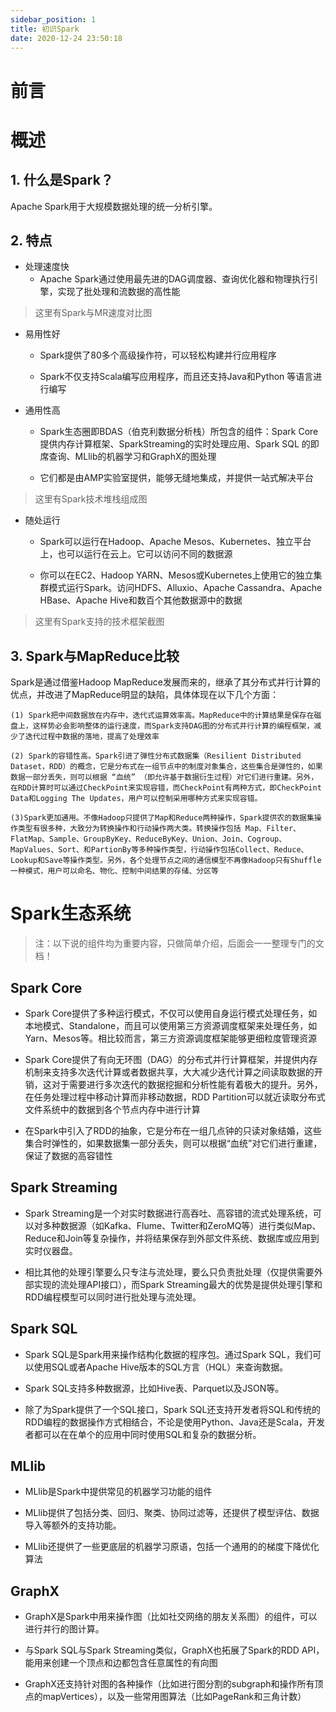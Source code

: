 ```yaml
---
sidebar_position: 1
title: 初识Spark
date: 2020-12-24 23:50:18
---
```


# 前言

# 概述

## 1. 什么是Spark？
Apache Spark用于大规模数据处理的统一分析引擎。

## 2. 特点

- 处理速度快
    - Apache Spark通过使用最先进的DAG调度器、查询优化器和物理执行引擎，实现了批处理和流数据的高性能

>这里有Spark与MR速度对比图

- 易用性好
    - Spark提供了80多个高级操作符，可以轻松构建并行应用程序

    - Spark不仅支持Scala编写应用程序，而且还支持Java和Python 等语言进行编写

- 通用性高

    - Spark生态圈即BDAS（伯克利数据分析栈）所包含的组件：Spark Core 提供内存计算框架、SparkStreaming的实时处理应用、Spark SQL 的即席查询、MLlib的机器学习和GraphX的图处理

    - 它们都是由AMP实验室提供，能够无缝地集成，并提供一站式解决平台

> 这里有Spark技术堆栈组成图

- 随处运行
    - Spark可以运行在Hadoop、Apache Mesos、Kubernetes、独立平台上，也可以运行在云上。它可以访问不同的数据源

    - 你可以在EC2、Hadoop YARN、Mesos或Kubernetes上使用它的独立集群模式运行Spark。访问HDFS、Alluxio、Apache Cassandra、Apache HBase、Apache Hive和数百个其他数据源中的数据
>这里有Spark支持的技术框架截图

## 3. Spark与MapReduce比较

Spark是通过借鉴Hadoop MapReduce发展而来的，继承了其分布式并行计算的优点，并改进了MapReduce明显的缺陷，具体体现在以下几个方面：

    (1) Spark把中间数据放在内存中，迭代式运算效率高。MapReduce中的计算结果是保存在磁盘上，这样势必会影响整体的运行速度，而Spark支持DAG图的分布式并行计算的编程框架，减少了迭代过程中数据的落地，提高了处理效率
    
    (2) Spark的容错性高。Spark引进了弹性分布式数据集（Resilient Distributed Dataset，RDD）的概念，它是分布式在一组节点中的制度对象集合，这些集合是弹性的，如果数据一部分丢失，则可以根据 “血统” （即允许基于数据衍生过程）对它们进行重建。另外，在RDD计算时可以通过CheckPoint来实现容错，而CheckPoint有两种方式，即CheckPoint Data和Logging The Updates，用户可以控制采用哪种方式来实现容错。
    
    (3)Spark更加通用。不像Hadoop只提供了Map和Reduce两种操作，Spark提供农的数据集操作类型有很多种，大致分为转换操作和行动操作两大类。转换操作包括 Map、Filter、FlatMap、Sample、GroupByKey、ReduceByKey、Union、Join、Cogroup、MapValues、Sort、和PartionBy等多种操作类型，行动操作包括Collect、Reduce、Lookup和Save等操作类型。另外，各个处理节点之间的通信模型不再像Hadoop只有Shuffle一种模式，用户可以命名、物化、控制中间结果的存储、分区等



# Spark生态系统

>注：以下说的组件均为重要内容，只做简单介绍，后面会一一整理专门的文档！

## Spark Core

- Spark Core提供了多种运行模式，不仅可以使用自身运行模式处理任务，如本地模式、Standalone，而且可以使用第三方资源调度框架来处理任务，如Yarn、Mesos等。相比较而言，第三方资源调度框架能够更细粒度管理资源

- Spark Core提供了有向无环图（DAG）的分布式并行计算框架，并提供内存机制来支持多次迭代计算或者数据共享，大大减少迭代计算之间读取数据的开销，这对于需要进行多次迭代的数据挖掘和分析性能有着极大的提升。另外，在任务处理过程中移动计算而非移动数据，RDD Partition可以就近读取分布式文件系统中的数据到各个节点内存中进行计算

- 在Spark中引入了RDD的抽象，它是分布在一组几点钟的只读对象结婚，这些集合时弹性的，如果数据集一部分丢失，则可以根据“血统”对它们进行重建，保证了数据的高容错性


## Spark Streaming
- Spark Streaming是一个对实时数据进行高吞吐、高容错的流式处理系统，可以对多种数据源（如Kafka、Flume、Twitter和ZeroMQ等）进行类似Map、Reduce和Join等复杂操作，并将结果保存到外部文件系统、数据库或应用到实时仪器盘。

- 相比其他的处理引擎要么只专注与流处理，要么只负责批处理（仅提供需要外部实现的流处理API接口），而Spark Streaming最大的优势是提供处理引擎和RDD编程模型可以同时进行批处理与流处理。

## Spark SQL

- Spark SQL是Spark用来操作结构化数据的程序包。通过Spark SQL，我们可以使用SQL或者Apache Hive版本的SQL方言（HQL）来查询数据。

- Spark SQL支持多种数据源，比如Hive表、Parquet以及JSON等。

- 除了为Spark提供了一个SQL接口，Spark SQL还支持开发者将SQL和传统的RDD编程的数据操作方式相结合，不论是使用Python、Java还是Scala，开发者都可以在在单个的应用中同时使用SQL和复杂的数据分析。

## MLlib

- MLlib是Spark中提供常见的机器学习功能的组件

- MLlib提供了包括分类、回归、聚类、协同过滤等，还提供了模型评估、数据导入等额外的支持功能。

- MLlib还提供了一些更底层的机器学习原语，包括一个通用的的梯度下降优化算法

## GraphX

- GraphX是Spark中用来操作图（比如社交网络的朋友关系图）的组件，可以进行并行的图计算。

- 与Spark SQL与Spark Streaming类似，GraphX也拓展了Spark的RDD API，能用来创建一个顶点和边都包含任意属性的有向图

- GraphX还支持针对图的各种操作（比如进行图分割的subgraph和操作所有顶点的mapVertices），以及一些常用图算法（比如PageRank和三角计数）